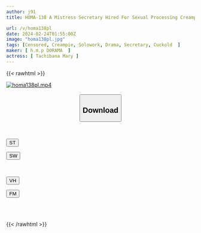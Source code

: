 ```yaml
---
author: j91
title: HOMA-138 A Mistress Secretary Hired For Sexual Processing Creampie Sex Filled With Sweat And Kisses Mary Tachibana

url: /v/homa138pl
date: 2024-02-24T01:55:00Z
image: "homa138pl.jpg"
tags: [Censored, Creampie, Solowork, Drama, Secretary, Cuckold	]
maker: [ h.m.p DORAMA  ]
actress: [ Tachibana Mary ]
---
```



{{< rawhtml >}}

<div class="video" data-videoid="MkgXRVdVlwIDJ8">
    <a href="javascript:;">
        <img src="/v/homa138pl/homa138pl.jpg" width="WIDTH" height="HEIGHT" alt="homa138pl.mp4" loading="lazy">
    </a>
</div>

<script type="text/javascript" src="https://j91.asia/asset/on-demand-st.js"></script>

<br>
  <link rel="stylesheet" href="https://j91.asia/asset/bs5.css">
  
  <center>
  <button class="btn btn-primary" type="button" data-bs-toggle="collapse" data-bs-target=".multi-collapse" aria-expanded="false" aria-controls="multiCollapseExample1 multiCollapseExample2"><h2>Download</h2></button></center>
</p>
<div class="row">
  <div class="col">
    <div class="collapse multi-collapse" id="multiCollapseExample1">
      <div class="card card-body">
	      	      <br>
<div class="buttons">  
<p><a href="https://streamtape.to/v/MkgXRVdVlwIDJ8" target="_blank"><button class="btn-hover color-3"><i class="fa fa-download"></i> ST</button></a></p>
<p><a href="https://cdnwish.com/xjobne8vihna" target="_blank"><button class="btn-hover color-2"><i class="fa fa-download"></i> SW</button></a></p></div>
    </div>
  </div>
</div>
  <div class="col">
    <div class="collapse multi-collapse" id="multiCollapseExample2">
      <div class="card card-body">
	      <br>
<div class="buttons">
<p><a href="javascript:;"><button class="btn-hover color-9"><i class="fa fa-download"></i> VH</button></a></p>
<p><a href="javascript:;"><button class="btn-hover color-8"><i class="fa fa-download"></i> FM</button></a></p></div>
<br><br>
      </div>
    </div>
  </div>
</div>

{{< /rawhtml >}}